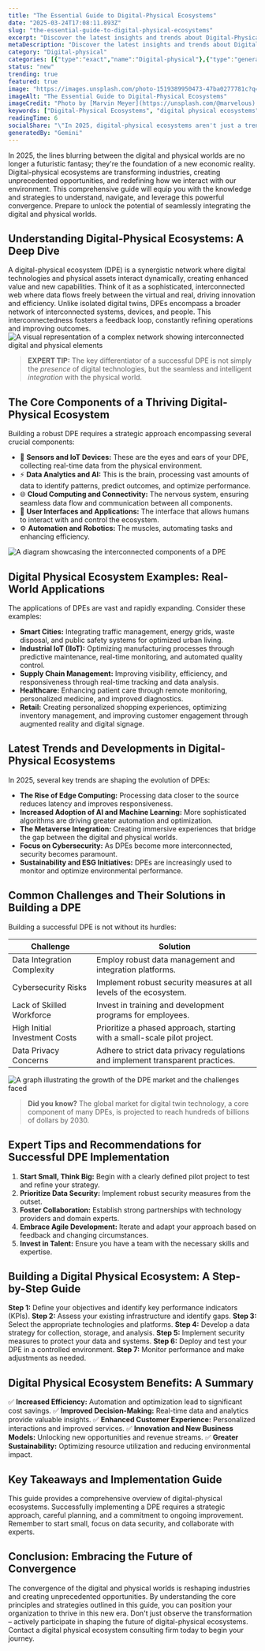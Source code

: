 ```yaml
---
title: "The Essential Guide to Digital-Physical Ecosystems"
date: "2025-03-24T17:08:11.893Z"
slug: "the-essential-guide-to-digital-physical-ecosystems"
excerpt: "Discover the latest insights and trends about Digital-Physical Ecosystems. This comprehensive guide covers everything you need to know about Digital-Physical Ecosystems in 2025."
metaDescription: "Discover the latest insights and trends about Digital-Physical Ecosystems. This comprehensive guide covers everything you need to know about Digital-Physic..."
category: "Digital-physical"
categories: [{"type":"exact","name":"Digital-physical"},{"type":"general","name":"Engineering"},{"type":"medium","name":"Cyber-Physical Systems"},{"type":"specific","name":"IoT Integration"},{"type":"niche","name":"Sensor Fusion"}]
status: "new"
trending: true
featured: true
image: "https://images.unsplash.com/photo-1519389950473-47ba0277781c?q=85&w=1200&fit=max&fm=webp&auto=compress"
imageAlt: "The Essential Guide to Digital-Physical Ecosystems"
imageCredit: "Photo by [Marvin Meyer](https://unsplash.com/@marvelous) on Unsplash"
keywords: ["Digital-Physical Ecosystems", "digital physical ecosystems", "digital twin ecosystem", "physical digital convergence", "digital ecosystem strategy", "integrating digital and physical worlds", "digital physical ecosystem examples", "build a digital physical ecosystem", "digital physical ecosystem benefits", "digital physical ecosystem consulting"]
readingTime: 6
socialShare: "\"In 2025, digital-physical ecosystems aren't just a trend – they're the foundation of a new economic reality. Are you ready to leverage this powerful convergence?\""
generatedBy: "Gemini"
---
```




In 2025, the lines blurring between the digital and physical worlds are no longer a futuristic fantasy; they're the foundation of a new economic reality.  Digital-physical ecosystems are transforming industries, creating unprecedented opportunities, and redefining how we interact with our environment. This comprehensive guide will equip you with the knowledge and strategies to understand, navigate, and leverage this powerful convergence.  Prepare to unlock the potential of seamlessly integrating the digital and physical worlds.

## Understanding Digital-Physical Ecosystems: A Deep Dive

A digital-physical ecosystem (DPE) is a synergistic network where digital technologies and physical assets interact dynamically, creating enhanced value and new capabilities.  Think of it as a sophisticated, interconnected web where data flows freely between the virtual and real, driving innovation and efficiency. Unlike isolated digital twins, DPEs encompass a broader network of interconnected systems, devices, and people. This interconnectedness fosters a feedback loop, constantly refining operations and improving outcomes.  ![A visual representation of a complex network showing interconnected digital and physical elements](https://images.unsplash.com/photo-1451187580459-43490279c0fa?q=85&w=1200&fit=max&fm=webp&auto=compress)

> **EXPERT TIP:**  The key differentiator of a successful DPE is not simply the *presence* of digital technologies, but the seamless and intelligent *integration* with the physical world.

## The Core Components of a Thriving Digital-Physical Ecosystem

Building a robust DPE requires a strategic approach encompassing several crucial components:

* 🔑 **Sensors and IoT Devices:**  These are the eyes and ears of your DPE, collecting real-time data from the physical environment.
* ⚡ **Data Analytics and AI:** This is the brain, processing vast amounts of data to identify patterns, predict outcomes, and optimize performance.
* 🌐 **Cloud Computing and Connectivity:** The nervous system, ensuring seamless data flow and communication between all components.
* 📱 **User Interfaces and Applications:** The interface that allows humans to interact with and control the ecosystem.
* ⚙️ **Automation and Robotics:** The muscles, automating tasks and enhancing efficiency.

![A diagram showcasing the interconnected components of a DPE](https://images.unsplash.com/photo-1484417894907-623942c8ee29?q=85&w=1200&fit=max&fm=webp&auto=compress)

## Digital Physical Ecosystem Examples: Real-World Applications

The applications of DPEs are vast and rapidly expanding.  Consider these examples:

* **Smart Cities:** Integrating traffic management, energy grids, waste disposal, and public safety systems for optimized urban living.
* **Industrial IoT (IIoT):**  Optimizing manufacturing processes through predictive maintenance, real-time monitoring, and automated quality control.
* **Supply Chain Management:**  Improving visibility, efficiency, and responsiveness through real-time tracking and data analysis.
* **Healthcare:** Enhancing patient care through remote monitoring, personalized medicine, and improved diagnostics.
* **Retail:** Creating personalized shopping experiences, optimizing inventory management, and improving customer engagement through augmented reality and digital signage.

##  Latest Trends and Developments in Digital-Physical Ecosystems

In 2025, several key trends are shaping the evolution of DPEs:

* **The Rise of Edge Computing:** Processing data closer to the source reduces latency and improves responsiveness.
* **Increased Adoption of AI and Machine Learning:**  More sophisticated algorithms are driving greater automation and optimization.
* **The Metaverse Integration:**  Creating immersive experiences that bridge the gap between the digital and physical worlds.
* **Focus on Cybersecurity:** As DPEs become more interconnected, security becomes paramount.
* **Sustainability and ESG Initiatives:**  DPEs are increasingly used to monitor and optimize environmental performance.

## Common Challenges and Their Solutions in Building a DPE

Building a successful DPE is not without its hurdles:

| Challenge                     | Solution                                                                  |
|------------------------------|--------------------------------------------------------------------------|
| Data Integration Complexity  | Employ robust data management and integration platforms.                     |
| Cybersecurity Risks          | Implement robust security measures at all levels of the ecosystem.          |
| Lack of Skilled Workforce     | Invest in training and development programs for employees.                  |
| High Initial Investment Costs | Prioritize a phased approach, starting with a small-scale pilot project.     |
| Data Privacy Concerns        | Adhere to strict data privacy regulations and implement transparent practices.|

![A graph illustrating the growth of the DPE market and the challenges faced](https://images.unsplash.com/photo-1517976487492-5750f3195933?q=85&w=1200&fit=max&fm=webp&auto=compress)

> **Did you know?**  The global market for digital twin technology, a core component of many DPEs, is projected to reach hundreds of billions of dollars by 2030.

## Expert Tips and Recommendations for Successful DPE Implementation

1. **Start Small, Think Big:** Begin with a clearly defined pilot project to test and refine your strategy.
2. **Prioritize Data Security:** Implement robust security measures from the outset.
3. **Foster Collaboration:**  Establish strong partnerships with technology providers and domain experts.
4. **Embrace Agile Development:**  Iterate and adapt your approach based on feedback and changing circumstances.
5. **Invest in Talent:** Ensure you have a team with the necessary skills and expertise.

## Building a Digital Physical Ecosystem: A Step-by-Step Guide

**Step 1:** Define your objectives and identify key performance indicators (KPIs).
**Step 2:** Assess your existing infrastructure and identify gaps.
**Step 3:** Select the appropriate technologies and platforms.
**Step 4:** Develop a data strategy for collection, storage, and analysis.
**Step 5:** Implement security measures to protect your data and systems.
**Step 6:** Deploy and test your DPE in a controlled environment.
**Step 7:** Monitor performance and make adjustments as needed.

## Digital Physical Ecosystem Benefits: A Summary

✅ **Increased Efficiency:** Automation and optimization lead to significant cost savings.
✅ **Improved Decision-Making:** Real-time data and analytics provide valuable insights.
✅ **Enhanced Customer Experience:** Personalized interactions and improved services.
✅ **Innovation and New Business Models:**  Unlocking new opportunities and revenue streams.
✅ **Greater Sustainability:**  Optimizing resource utilization and reducing environmental impact.

## Key Takeaways and Implementation Guide

This guide provides a comprehensive overview of digital-physical ecosystems.  Successfully implementing a DPE requires a strategic approach, careful planning, and a commitment to ongoing improvement.  Remember to start small, focus on data security, and collaborate with experts.



## Conclusion: Embracing the Future of Convergence

The convergence of the digital and physical worlds is reshaping industries and creating unprecedented opportunities. By understanding the core principles and strategies outlined in this guide, you can position your organization to thrive in this new era.  Don't just observe the transformation – actively participate in shaping the future of digital-physical ecosystems.  Contact a digital physical ecosystem consulting firm today to begin your journey.

